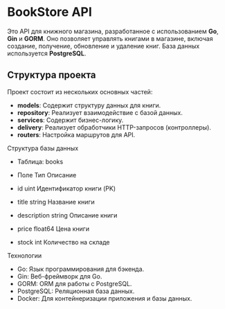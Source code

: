 # BookStore API

Это API для книжного магазина, разработанное с использованием **Go**, **Gin** и **GORM**. Оно позволяет управлять книгами в магазине, включая создание, получение, обновление и удаление книг. База данных используется **PostgreSQL**.

## Структура проекта

Проект состоит из нескольких основных частей:

- **models**: Содержит структуру данных для книги.
- **repository**: Реализует взаимодействие с базой данных.
- **services**: Содержит бизнес-логику.
- **delivery**: Реализует обработчики HTTP-запросов (контроллеры).
- **routers**: Настройка маршрутов для API.

Структура базы данных 
- Таблица: books

- Поле	Тип	Описание
- id	uint	Идентификатор книги (PK)
- title	string	Название книги
- description	string	Описание книги
- price	float64	Цена книги
- stock	int	Количество на складе

Технологии
- Go: Язык программирования для бэкенда.
- Gin: Веб-фреймворк для Go.
- GORM: ORM для работы с PostgreSQL.
- PostgreSQL: Реляционная база данных.
- Docker: Для контейнеризации приложения и базы данных.

